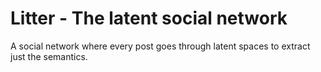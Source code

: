 # Litter - The latent social network

A social network where every post goes through latent spaces to extract just the semantics.